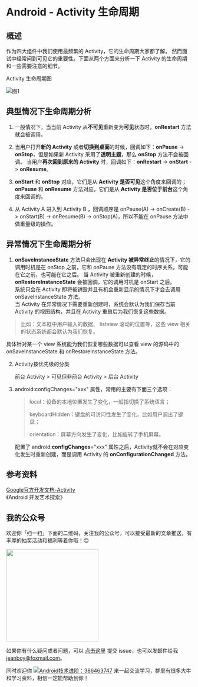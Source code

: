 # Android - Activity 生命周期

## 概述
作为四大组件中我们使用最频繁的 Activity，它的生命周期大家都了解。 然而面试中经常问到可见它的重要性。下面从两个方面来分析一下 Activity 的生命周期和一些需要注意的细节。

Activity 生命周期图

![图1][1]


## 典型情况下生命周期分析
1. 一般情况下，当当前 Activity 从**不可见**重新变为**可见**状态时，**onRestart** 方法就会被调用。

2. 当用户打开**新的 Activity** 或者**切换到桌面**的时候，回调如下：**onPause** -> **onStop**，但是如果新 Activity 采用了**透明主题**，那么 **onStop** 方法不会被回调。
当用户**再次回到原来的 Activity** 时，回调如下：**onRestart** -> **onStart** -> **onResume**。

3. **onStart** 和 **onStop** 对应，它们是从 **Activity 是否可见**这个角度来回调的；<br>**onPause** 和 **onResume** 方法对应，它们是从 **Activity 是否位于前台**这个角度来回调的。

4. 从 Activity A 进入到 Activity B ，回调顺序是 onPause(A) -> onCreate(B) -> onStart(B) -> onResume(B) -> onStop(A)，所以不能在 onPause 方法中做重量级的操作。

## 异常情况下生命周期分析
1. **onSaveInstanceState** 方法只会出现在 **Activity 被异常终止**的情况下，它的调用时机是在 onStop 之前，它和 onPause 方法没有既定的时序关系，可能在它之前，也可能在它之后。 当 Activity 被重新创建的时候，**onRestoreInstanceState** 会被回调，它的调用时机是 onStart 之后。<br>
系统只会在 Activity 即将被销毁并且有机会重新显示的情况下才会去调用 onSaveInstanceState 方法。 <br>当 Activity 在异常情况下需要重新创建时，系统会默认为我们保存当前 Activity 的视图结构，并且在 Activity 重启后为我们恢复这些数据。 
> 比如：文本框中用户输入的数据、 listview 滚动的位置等，这些 view 相关的状态系统都会默认为我们恢复。 

 具体针对某一个 view 系统能为我们恢复哪些数据可以查看 view 的源码中的 onSaveInstanceState 和 onRestoreInstanceState 方法。

2. Activity按优先级的分类

	前台 Activity > 可见但非前台 Activity > 后台 Activity

3. android:configChanges="xxx" 属性，常用的主要有下面三个选项：
	> local：设备的本地位置发生了变化，一般指切换了系统语言；
	> 
	> keyboardHidden：键盘的可访问性发生了变化，比如用户调出了键盘；
	> 
	> orientation：屏幕方向发生了变化，比如旋转了手机屏幕。
	
	配置了 android:**configChanges**="xxx" 属性之后，Activity就不会在对应变化发生时重新创建，而是调用 Activity 的 **onConfigurationChanged** 方法。

## 参考资料
[Google官方开发文档-Activity](https://developer.android.com/guide/components/activities.html?hl=zh-cn#Lifecycle)<br>
《Android 开发艺术探索》


[1]:https://raw.githubusercontent.com/jeanboydev/Android-ReadTheFuckingSourceCode/master/resources/images/android/android_activity_life_cycle/Android-Activity%E7%94%9F%E5%91%BD%E5%91%A8%E6%9C%9F.png

## 我的公众号

欢迎你「扫一扫」下面的二维码，关注我的公众号，可以接受最新的文章推送，有丰厚的抽奖活动和福利等着你哦！😍

<img src="https://raw.githubusercontent.com/jeanboydev/Android-ReadTheFuckingSourceCode/master/resources/images/about_me/qrcode_android_besos_black_512.png" width=250 height=250 />

如果你有什么疑问或者问题，可以 [点击这里](https://github.com/jeanboydev/Android-ReadTheFuckingSourceCode/issues) 提交 issue，也可以发邮件给我 [jeanboy@foxmail.com](mailto:jeanboy@foxmail.com)。

同时欢迎你 [![Android技术进阶：386463747](https://camo.githubusercontent.com/615c9901677f501582b6057efc9396b3ed27dc29/687474703a2f2f7075622e69647171696d672e636f6d2f7770612f696d616765732f67726f75702e706e67)](http://shang.qq.com/wpa/qunwpa?idkey=0b505511df9ead28ec678df4eeb7a1a8f994ea8b75f2c10412b57e667d81b50d) 来一起交流学习，群里有很多大牛和学习资料，相信一定能帮助到你！